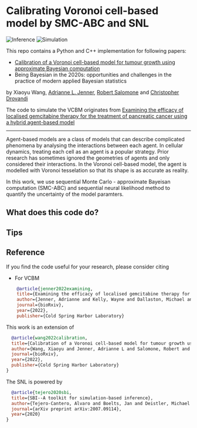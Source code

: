 # Calibrating Voronoi cell-based model by SMC-ABC and SNL
![Inference](https://img.shields.io/badge/Inference-Simulation--based%20inference-green)
![Simulation](https://img.shields.io/badge/Simulation-Agent--based%20models-blue)


This repo contains a Python and C++ implementation for following papers:
- [Calibration of a Voronoi cell-based model for tumour growth using approximate Bayesian computation](https://www.biorxiv.org/content/10.1101/2022.09.13.507714v3.abstract)
- Being Bayesian in the 2020s: opportunities and challenges in the practice of modern applied Bayesian statistics

by Xiaoyu Wang, [Adrianne L. Jenner](https://www.adriannejenner.com/), [Robert Salomone](https://robsalomone.com/) and [Christopher Drovandi](https://chrisdrovandi.weebly.com/)

The code to simulate the VCBM originates from [Examining the efficacy of localised gemcitabine therapy for the treatment of pancreatic cancer using a hybrid agent-based model](https://www.biorxiv.org/content/10.1101/2022.04.18.488716v1.abstract)
***
Agent-based models are a class of models that can describe complicated phenomena by analysing the interactions between each agent. In cellular dynamics, treating each cell as an agent is a popular strategy. Prior research has sometimes ignored the geometries of agents and only considered their interactions. In the Voronoi cell-based model, the agent is modelled with Voronoi tesselation so that its shape is as accurate as reality.

In this work, we use sequential Monte Carlo - approximate Bayeisan computation (SMC-ABC) and sequential neural likelihood method to quantify the uncertainty of the model paramters. 


## What does this code do?






## Tips



## Reference
If you find the code useful for your research, please consider citing
- For VCBM
```bib
    @article{jenner2022examining,
    title={Examining the efficacy of localised gemcitabine therapy for the treatment of pancreatic cancer using a hybrid agent-based model},
    author={Jenner, Adrianne and Kelly, Wayne and Dallaston, Michael and Araujo, Robyn and Parfitt, Isobelle and Steinitz, Dominic and Pooladvand, Pantea and Kim, Peter S and Wade, Samantha J and Vine, Kara L},
    journal={bioRxiv},
    year={2022},
    publisher={Cold Spring Harbor Laboratory}
```

This work is an extension of 
```bib
  @article{wang2022calibration,
  title={Calibration of a Voronoi cell-based model for tumour growth using approximate Bayesian computation},
  author={Wang, Xiaoyu and Jenner, Adrianne L and Salomone, Robert and Drovandi, Chris},
  journal={bioRxiv},
  year={2022},
  publisher={Cold Spring Harbor Laboratory}
}
```

The SNL is powered by 
```bib
  @article{tejero2020sbi,
  title={SBI--A toolkit for simulation-based inference},
  author={Tejero-Cantero, Alvaro and Boelts, Jan and Deistler, Michael and Lueckmann, Jan-Matthis and Durkan, Conor and Goncalves, Pedro J and Greenberg, David S and Macke, Jakob H},
  journal={arXiv preprint arXiv:2007.09114},
  year={2020}
}
```
